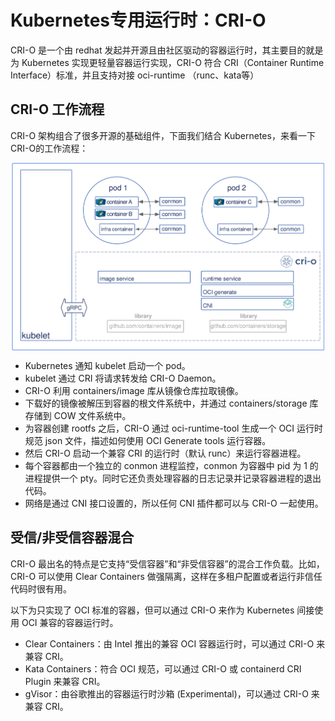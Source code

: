 # Kubernetes专用运行时：CRI-O

CRI-O 是一个由 redhat 发起并开源且由社区驱动的容器运行时，其主要目的就是为 Kubernetes 实现更轻量容器运行实现，CRI-O 符合 CRI（Container Runtime Interface）标准，并且支持对接 oci-runtime （runc、kata等）




## CRI-O 工作流程

CRI-O 架构组合了很多开源的基础组件，下面我们结合 Kubernetes，来看一下CRI-O的工作流程：


<div  align="center">
	<img src="../assets/cri-o.png" width = "500"  align=center />
</div>

- Kubernetes 通知 kubelet 启动一个 pod。
- kubelet 通过 CRI 将请求转发给 CRI-O Daemon。
- CRI-O 利用 containers/image 库从镜像仓库拉取镜像。
- 下载好的镜像被解压到容器的根文件系统中，并通过 containers/storage 库存储到 COW 文件系统中。
- 为容器创建 rootfs 之后，CRI-O 通过 oci-runtime-tool 生成一个 OCI 运行时规范 json 文件，描述如何使用 OCI Generate tools 运行容器。
- 然后 CRI-O 启动一个兼容 CRI 的运行时（默认 runc）来运行容器进程。
- 每个容器都由一个独立的 conmon 进程监控，conmon 为容器中 pid 为 1 的进程提供一个 pty。同时它还负责处理容器的日志记录并记录容器进程的退出代码。
- 网络是通过 CNI 接口设置的，所以任何 CNI 插件都可以与 CRI-O 一起使用。

## 受信/非受信容器混合

CRI-O 最出名的特点是它支持“受信容器”和“非受信容器”的混合工作负载。比如，CRI-O 可以使用 Clear Containers 做强隔离，这样在多租户配置或者运行非信任代码时很有用。

以下为只实现了 OCI 标准的容器，但可以通过 CRI-O 来作为 Kubernetes 间接使用 OCI 兼容的容器运行时。

- Clear Containers：由 Intel 推出的兼容 OCI 容器运行时，可以通过 CRI-O 来兼容 CRI。
- Kata Containers：符合 OCI 规范，可以通过 CRI-O 或 containerd CRI Plugin 来兼容 CRI。
- gVisor：由谷歌推出的容器运行时沙箱 (Experimental)，可以通过 CRI-O 来兼容 CRI。
